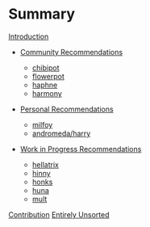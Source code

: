 # Summary

[Introduction](./introduction.md)

- [Community Recommendations]()
    - [chibipot](./recommendations/chibipot.md)
    - [flowerpot](./recommendations/flowerpot.md)
    - [haphne](./recommendations/haphne.md)
    - [harmony](./recommendations/harmony.md)

- [Personal Recommendations]()
    - [milfoy](./recommendations/milfoy.md)
    - [andromeda/harry](./recommendations/andromeda.md)

- [Work in Progress Recommendations]()
    - [hellatrix](./recommendations/hellatrix.md)
    - [hinny](./recommendations/hinny.md)
    - [honks](./recommendations/honks.md)
    - [huna](./recommendations/huna.md)
    - [mult](./recommendations/mult.md)

[Contribution](./contribution.md)
[Entirely Unsorted](./unsorted.md)
